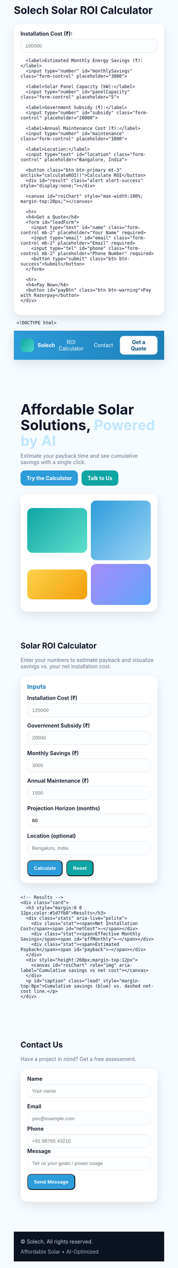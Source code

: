




































   <!DOCTYPE html>
<html lang="en">
<head>
  <meta charset="UTF-8" />
  <meta name="viewport" content="width=device-width, initial-scale=1.0" />
  <title>Solech – Solar ROI Calculator</title>
  <link rel="stylesheet" href="https://cdn.jsdelivr.net/npm/bootstrap@5.3.0/dist/css/bootstrap.min.css">
  <script src="https://cdn.jsdelivr.net/npm/chart.js"></script>
  <style>
    body { background: #f4f8f9; font-family: Arial, sans-serif; }
    .container { max-width: 800px; margin-top: 30px; }
    .card { padding: 20px; border-radius: 15px; }
    #result { margin-top: 20px; font-weight: bold; }
  </style>
</head>
<body>
  <div class="container">
    <h1 class="text-center">Solech Solar ROI Calculator</h1>
    <div class="card shadow">
      <label>Installation Cost (₹):</label>
      <input type="number" id="installCost" class="form-control" placeholder="100000">

      <label>Estimated Monthly Energy Savings (₹):</label>
      <input type="number" id="monthlySavings" class="form-control" placeholder="3000">

      <label>Solar Panel Capacity (kW):</label>
      <input type="number" id="panelCapacity" class="form-control" placeholder="5">

      <label>Government Subsidy (₹):</label>
      <input type="number" id="subsidy" class="form-control" placeholder="20000">

      <label>Annual Maintenance Cost (₹):</label>
      <input type="number" id="maintenance" class="form-control" placeholder="1000">

      <label>Location:</label>
      <input type="text" id="location" class="form-control" placeholder="Bangalore, India">

      <button class="btn btn-primary mt-3" onclick="calculateROI()">Calculate ROI</button>
      <div id="result" class="alert alert-success" style="display:none;"></div>

      <canvas id="roiChart" style="max-width:100%; margin-top:20px;"></canvas>

      <hr>
      <h4>Get a Quote</h4>
      <form id="leadForm">
        <input type="text" id="name" class="form-control mb-2" placeholder="Your Name" required>
        <input type="email" id="email" class="form-control mb-2" placeholder="Email" required>
        <input type="tel" id="phone" class="form-control mb-2" placeholder="Phone Number" required>
        <button type="submit" class="btn btn-success">Submit</button>
      </form>

      <hr>
      <h4>Pay Now</h4>
      <button id="payBtn" class="btn btn-warning">Pay with Razorpay</button>
    </div>
  </div>

<script src="https://checkout.razorpay.com/v1/checkout.js"></script>
<script>
let chart;
function calculateROI() {
  const installCost = parseFloat(document.getElementById('installCost').value) || 0;
  const monthlySavings = parseFloat(document.getElementById('monthlySavings').value) || 0;
  const panelCapacity = parseFloat(document.getElementById('panelCapacity').value) || 0;
  const subsidy = parseFloat(document.getElementById('subsidy').value) || 0;
  const maintenance = parseFloat(document.getElementById('maintenance').value) || 0;

  const netCost = installCost - subsidy;
  const annualSavings = (monthlySavings * 12) - maintenance;
  const roiYears = netCost / annualSavings;

  document.getElementById('result').style.display = 'block';
  document.getElementById('result').innerText = `ROI Period: ${roiYears.toFixed(2)} years`;

  const labels = [];
  const savingsData = [];
  let cumulative = 0;
  for (let year = 1; year <= 25; year++) {
    cumulative += annualSavings;
    labels.push(`Year ${year}`);
    savingsData.push(cumulative);
  }

  if (chart) chart.destroy();
  chart = new Chart(document.getElementById('roiChart'), {
    type: 'line',
    data: { labels, datasets: [{ label: 'Cumulative Savings (₹)', data: savingsData, borderColor: '#007bff', fill: false }] },
    options: { responsive: true }
  });
}

document.getElementById('leadForm').addEventListener('submit', function(e) {
  e.preventDefault();
  alert('Thanks! We will contact you soon.');
});

document.getElementById('payBtn').onclick = function(){
  const options = {
    key: 'YOUR_RAZORPAY_KEY',
    amount: 50000,
    currency: 'INR',
    name: 'Solech',
    description: 'Solar Advance Payment',
    handler: function (response) { alert('Payment ID: ' + response.razorpay_payment_id); }
  };
  new Razorpay(options).open();
};
</script>
</body>
</html>


































     <!DOCTYPE html>
<html lang="en">
<head>
<meta charset="utf-8" />
<meta name="viewport" content="width=device-width, initial-scale=1" />
<title>Solech — Solar ROI Calculator</title>
<link href="https://fonts.googleapis.com/css2?family=Inter:wght@400;600;700&display=swap" rel="stylesheet">
<script src="https://cdn.jsdelivr.net/npm/chart.js@4.4.1/dist/chart.umd.min.js"></script>
<style>
  :root{
    --primary:#2d9cdb; --secondary:#0ea5a4; --bg:#f6fbff; --text:#0f172a; --muted:#64748b;
    --card:#ffffff; --shadow:0 10px 28px rgba(2,8,23,.10); --r:18px;
  }
  *{box-sizing:border-box}
  html,body{margin:0;background:var(--bg);color:var(--text);font-family:'Inter',system-ui,Segoe UI,Roboto,Arial,sans-serif}
  a{color:inherit;text-decoration:none}
  header{position:sticky;top:0;z-index:10;background:linear-gradient(90deg,var(--primary),#1d7fb8);color:#fff;box-shadow:var(--shadow)}
  .nav{max-width:1100px;margin:0 auto;padding:14px 18px;display:flex;align-items:center;justify-content:space-between}
  .brand{display:flex;gap:10px;align-items:center}
  .logo{width:36px;height:36px;border-radius:10px;background:linear-gradient(135deg,var(--secondary),#4bd7c7)}
  .menu{display:flex;gap:18px;align-items:center}
  .cta{background:#fff;color:#0b4e74;padding:8px 14px;border-radius:10px;font-weight:700}
  .hero{max-width:1100px;margin:0 auto;padding:56px 18px 24px;display:grid;grid-template-columns:1.1fr .9fr;gap:22px;align-items:center}
  .hero h1{margin:0 0 10px;font-size:clamp(2rem,4vw,3rem);line-height:1.1}
  .hero p{margin:0 0 14px;color:var(--muted)}
  .btn{display:inline-flex;align-items:center;gap:10px;background:var(--primary);color:#fff;padding:12px 16px;border-radius:12px;font-weight:700}
  .btn.alt{background:var(--secondary)}
  .card{background:var(--card);border-radius:var(--r);box-shadow:var(--shadow);padding:18px}
  .section{max-width:1100px;margin:0 auto;padding:26px 18px 40px}
  .lead{color:var(--muted);margin:6px 0 18px}
  .calculator{display:grid;grid-template-columns:1fr 1fr;gap:18px}
  label{font-size:.9rem;font-weight:600}
  input{width:100%;margin-top:6px;padding:10px 12px;border:1px solid #e2e8f0;border-radius:12px;background:#fbfdff}
  .row{display:grid;grid-template-columns:1fr 1fr;gap:14px}
  .stats{display:grid;gap:8px;margin-top:10px}
  .stat{display:flex;justify-content:space-between;gap:12px;background:#f2f8ff;border:1px solid #dceafe;border-radius:12px;padding:10px 12px}
  canvas{max-width:100%}
  footer{background:#0b1220;color:#cbd5e1;margin-top:40px}
  .foot{max-width:1100px;margin:0 auto;padding:18px;display:flex;flex-wrap:wrap;gap:10px;justify-content:space-between}
  @media (max-width:980px){.hero{grid-template-columns:1fr}.calculator{grid-template-columns:1fr}.row{grid-template-columns:1fr}}
  @media (max-width:560px){.menu{display:none}}
</style>
</head>
<body>
<header>
  <div class="nav">
    <div class="brand"><div class="logo" aria-hidden="true"></div><strong>Solech</strong></div>
    <nav class="menu">
      <a href="#calculator">ROI Calculator</a>
      <a href="#contact">Contact</a>
      <a class="cta" href="#contact">Get a Quote</a>
    </nav>
  </div>
</header>

<section class="hero">
  <div>
    <h1>Affordable Solar Solutions, <span style="color:#bfe7ff">Powered by AI</span></h1>
    <p>Estimate your payback time and see cumulative savings with a single click.</p>
    <div style="display:flex;gap:10px;flex-wrap:wrap;margin-top:8px">
      <a class="btn" href="#calculator">Try the Calculator</a>
      <a class="btn alt" href="#contact">Talk to Us</a>
    </div>
  </div>
  <div class="card" role="img" aria-label="Illustration">
    <div style="display:grid;grid-template-columns:1fr 1fr;gap:10px;align-items:center">
      <div style="background:linear-gradient(135deg,#0ea5a4,#5fe0cb);height:120px;border-radius:14px"></div>
      <div style="background:linear-gradient(135deg,#2d9cdb,#9ed6f3);height:160px;border-radius:14px"></div>
      <div style="background:linear-gradient(135deg,#fcd34d,#f59e0b);height:80px;border-radius:14px"></div>
      <div style="background:linear-gradient(135deg,#a78bfa,#60a5fa);height:110px;border-radius:14px"></div>
    </div>
  </div>
</section>

<section id="calculator" class="section">
  <h2>Solar ROI Calculator</h2>
  <p class="lead">Enter your numbers to estimate payback and visualize savings vs. your net installation cost.</p>

  <div class="calculator">
    <!-- Inputs -->
    <div class="card">
      <h3 style="margin:0 0 12px;color:#1d7fb8">Inputs</h3>
      <div class="row">
        <div>
          <label for="install">Installation Cost (₹)</label>
          <input id="install" type="number" min="0" placeholder="120000">
        </div>
        <div>
          <label for="subsidy">Government Subsidy (₹)</label>
          <input id="subsidy" type="number" min="0" placeholder="20000">
        </div>
        <div>
          <label for="monthly">Monthly Savings (₹)</label>
          <input id="monthly" type="number" min="0" placeholder="3000">
        </div>
        <div>
          <label for="maint">Annual Maintenance (₹)</label>
          <input id="maint" type="number" min="0" placeholder="1500">
        </div>
        <div>
          <label for="months">Projection Horizon (months)</label>
          <input id="months" type="number" min="12" max="360" value="60">
        </div>
        <div>
          <label for="location">Location (optional)</label>
          <input id="location" type="text" placeholder="Bengaluru, India">
        </div>
      </div>
      <div style="display:flex;gap:10px;margin-top:14px">
        <button id="calcBtn" class="btn" type="button">Calculate</button>
        <button id="resetBtn" class="btn alt" type="button">Reset</button>
      </div>
    </div>

    <!-- Results -->
    <div class="card">
      <h3 style="margin:0 0 12px;color:#1d7fb8">Results</h3>
      <div class="stats" aria-live="polite">
        <div class="stat"><span>Net Installation Cost</span><span id="netCost">—</span></div>
        <div class="stat"><span>Effective Monthly Savings</span><span id="effMonthly">—</span></div>
        <div class="stat"><span>Estimated Payback</span><span id="payback">—</span></div>
      </div>
      <div style="height:260px;margin-top:12px">
        <canvas id="roiChart" role="img" aria-label="Cumulative savings vs net cost"></canvas>
      </div>
      <p id="caption" class="lead" style="margin-top:8px">Cumulative savings (blue) vs. dashed net-cost line.</p>
    </div>
  </div>
</section>

<section id="contact" class="section">
  <h2>Contact Us</h2>
  <p class="lead">Have a project in mind? Get a free assessment.</p>
  <div class="card">
    <form onsubmit="event.preventDefault(); alert('Thanks! We will contact you soon.'); this.reset();">
      <div class="row">
        <div><label>Name</label><input type="text" required placeholder="Your name"></div>
        <div><label>Email</label><input type="email" required placeholder="you@example.com"></div>
      </div>
      <label>Phone</label><input type="tel" placeholder="+91 98765 43210">
      <label>Message</label><input type="text" placeholder="Tell us your goals / power usage">
      <div style="margin-top:10px"><button class="btn" type="submit">Send Message</button></div>
    </form>
  </div>
</section>

<footer>
  <div class="foot">
    <div>© <span id="year"></span> Solech. All rights reserved.</div>
    <div style="opacity:.8">Affordable Solar • AI-Optimized</div>
  </div>
</footer>

<script>
  const $ = id => document.getElementById(id);
  const INR = n => new Intl.NumberFormat('en-IN',{style:'currency',currency:'INR',maximumFractionDigits:0}).format(n||0);

  let chart;

  function calculate(){
    const install = parseFloat($('install').value)||0;
    const subsidy = parseFloat($('subsidy').value)||0;
    const monthly = parseFloat($('monthly').value)||0;
    const maint   = parseFloat($('maint').value)||0; // yearly
    const horizon = Math.min(Math.max(parseInt($('months').value)||60,12),360);

    if(install<=0 || monthly<=0){ alert('Enter positive values for Installation Cost and Monthly Savings.'); return; }

    const netCost    = Math.max(install - subsidy, 0);
    const effMonthly = monthly - (maint/12);

    $('netCost').textContent    = INR(netCost);
    $('effMonthly').textContent = effMonthly>0 ? INR(effMonthly) : '—';

    let paybackM = Infinity;
    if(effMonthly>0){
      paybackM = netCost / effMonthly;
      $('payback').textContent = `${paybackM.toFixed(1)} months (~${(paybackM/12).toFixed(2)} years)`;
    }else{
      $('payback').textContent = 'Not achievable (negative/zero savings)';
    }

    // Build series
    const labels = Array.from({length:horizon}, (_,i)=>`M${i+1}`);
    const savings = [];
    let acc=0;
    for(let i=0;i<horizon;i++){ acc += effMonthly; savings.push(acc); }

    // Make/replace chart
    const ctx = $('roiChart').getContext('2d');
    if(chart) chart.destroy();
    chart = new Chart(ctx,{
      type:'line',
      data:{
        labels,
        datasets:[
          { label:'Cumulative Savings (₹)', data:savings, tension:.25, fill:true,
            backgroundColor:'rgba(45,156,219,.18)', borderColor:'rgba(45,156,219,1)', borderWidth:2, pointRadius:0 },
          { label:'Net Cost Threshold (₹)', data:Array(horizon).fill(netCost),
            borderDash:[6,6], borderColor:'rgba(15,23,42,.45)', borderWidth:1, pointRadius:0 }
        ]
      },
      options:{
        responsive:true, maintainAspectRatio:false,
        interaction:{mode:'index',intersect:false},
        scales:{
          y:{beginAtZero:true, ticks:{callback:v=>new Intl.NumberFormat('en-IN').format(v)}},
          x:{ticks:{autoSkip:true,maxRotation:0}}
        },
        plugins:{
          legend:{display:true},
          title:{display:true, text:`Savings Projection (${horizon} months${$('location').value? ' – '+$('location').value:''})`}
        }
      }
    });

    $('caption').textContent = 'Break-even occurs where the blue savings curve crosses the dashed net-cost line.';
  }

  $('calcBtn').addEventListener('click', calculate);
  $('resetBtn').addEventListener('click', ()=>{
    document.querySelectorAll('input').forEach(i=>{ if(i.type!=='button') i.value=''; });
    $('months').value=60; $('netCost').textContent='—'; $('effMonthly').textContent='—'; $('payback').textContent='—';
    if(chart) chart.destroy();
    $('caption').textContent = 'Cumulative savings (blue) vs. dashed net-cost line.';
  });

  $('year').textContent = new Date().getFullYear();
</script>
</body>
</html>
